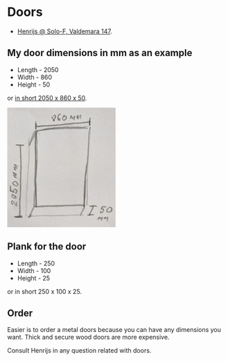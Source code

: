 # Doors

* [Henrijs @ Solo-F, Valdemara 147](sledzenes.lv).

## My door dimensions in mm as an example

* Length - 2050
* Width - 860
* Height - 50

or [in short 2050 x 860 x 50](Dimension-format.md).

![image](images/door-dimensions.jpg)

## Plank for the door

* Length - 250
* Width - 100
* Height - 25

or in short 250 x 100 x 25.

## Order

Easier is to order a metal doors because
you can have any dimensions you want. Thick and 
secure wood doors are more expensive.

Consult Henrijs in any question related with doors.